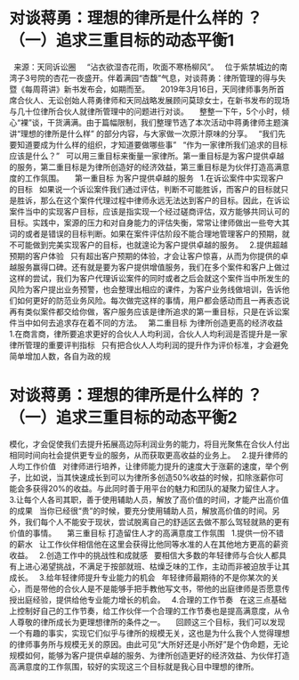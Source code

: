 # 对谈蒋勇：理想的律所是什么样的 ？（一）追求三重目标的动态平衡1

 
来源：天同诉讼圈
 
 
“沾衣欲湿杏花雨，吹面不寒杨柳风”。
 
位于紫禁城边的南湾子3号院的杏花一夜盛开。伴着满园“杏馥”气息，对谈蒋勇：律所管理的得与失暨《每周蒋讲》新书发布会，如期而至。
 
 
2019年3月16日，天同律师事务所首席合伙人、无讼创始人蒋勇律师和天同战略发展顾问莫琼女士，在新书发布的现场与几十位律所合伙人就律所管理中的问题进行对谈。
 
 
整整一下午，5个小时，倾心“裸”谈，干货满满。由于篇幅限制，我们整理节选了本次活动中蒋勇律师主题演讲“理想的律所是什么样” 的部分内容，与大家做一次原汁原味的分享。
 
“我们先要知道要成为什么样的组织，才知道要做哪些事”
 
“作为一家律所我们追求的目标应该是什么？”
 
可以用三重目标来衡量一家律所。第一重目标是为客户提供卓越的服务，第二重目标是为律所创造好的经济效益，第三重目标是为伙伴打造高满意度的工作氛围。
 
 
第一重目标
为客户提供卓越的服务
 
1.在诉讼案件中实现客户的目标
 
如果说一个诉讼案件我们通过评估，判断不可能胜诉，而客户的目标就只是胜诉，那么在这个案件代理过程中律师永远无法达到客户的目标。因此，在诉讼案件当中的实现客户目标，应该是指实现一个经过磋商评估，双方能够共同认可的目标。实践中，案源的压力和对自身能力的评估失衡，常常让律师做出一些夸大其词的或者是错误的目标判断。如果在案件评估阶段不能合理地管理客户的预期，就不可能做到完美实现客户的目标，也就遑论为客户提供卓越的服务。
 
2.提供超越预期的客户体验
 
只有超出客户预期的体验，才会让客户惊喜，从而为你提供的卓越服务赢得口碑。还有就是要为客户提供增值服务，我们在多个案件和客户上做过这样的尝试，我们为客户代理诉讼案件的同时或者之后会就这个案件当中所发生的风险为客户提出业务预警，也会整理出相应的课件，为客户业务线做培训，告诉他们如何更好的防范业务风险。每次做完这样的事情，用户都会感动而且一再表态说再有类似案件都交给你做，客户服务应该是律所追求的第一重目标，只是在诉讼案件当中如何去追求存在着不同的方法。
 
第二重目标
为律所创造更高的经济收益
 
1.在商言商，律所要追求更好的合伙人人均利润，合伙人人均利润是否提升是一家律所管理的重要评判指标
 
只有把合伙人人均利润的提升作为评价标准，才会避免简单增加人数，各自为政的规

# 对谈蒋勇：理想的律所是什么样的 ？（一）追求三重目标的动态平衡2

模化，才会促使我们去提升拓展高边际利润业务的能力，将目光聚焦在合伙人付出相同时间向社会提供更专业的服务，从而获取更高收益的业务上。
 
2.提升律师的人均工作价值
 
对律师进行培养，让律师能力提升的速度大于涨薪的速度，举个例子，比如说，当其快速成长到可以为律所多创造50%收益的时候，扣除涨薪你可能会多获得20%的收益。与此同时善于用平台的魅力和团队的凝聚力留住人才。
 
3.让每个人各司其职，善于使用辅助人员，解放了高价值的时间，才能产出高价值的成果
 
当你已经很“贵”的时候，要充分使用辅助人员，解放高价值的时间。另外，我们每个人不能安于现状，尝试脱离自己的舒适区去做不那么驾轻就熟的更有价值的事情。
 
 
第三重目标
打造留住人才的高满意度工作氛围
 
1.提供一份不错的薪水
 
让工作伙伴相信他在这里会获得比他同等水准的人在其他地方更高的薪资收益。
 
2.创造工作中的挑战性和成就感
 
要相信大多数的年轻律师与合伙人都具有上进心渴望挑战，不满足于按部就班、枯燥乏味的工作，主动而非被迫放手让其成长。
 
3.给年轻律师提升专业能力的机会
 
年轻律师最期待的不是你某次的关心，而是带他的合伙人是不是能够手把手教他写文书，带他的出庭律师是否愿意传授出庭经验，提供给他专业能力增长的机会。
 
4.合理的工作节奏
 
在这三点基础上控制好自己的工作节奏，给工作伙伴一个合理的工作节奏也是提高满意度，从令人尊敬的律所成长为更理想律所的条件之一。
 
 
回顾这三个目标，我们可以发现一个有趣的事实，实现它们似乎与律所的规模无关，这也是为什么我个人觉得理想的律师事务所与规模无关的原因。由此可见“大所好还是小所好”是个伪命题，无论规模如何，能够为客户提供卓越的服务、为律所创造更好的经济效益、为伙伴打造高满意度的工作氛围，较好的实现这三个目标就是我心目中理想的律所。
 


